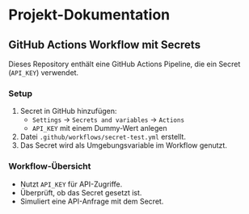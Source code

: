 # Projekt-Dokumentation

## GitHub Actions Workflow mit Secrets

Dieses Repository enthält eine GitHub Actions Pipeline, die ein Secret (`API_KEY`) verwendet.

### Setup
1. Secret in GitHub hinzufügen:  
   - `Settings` → `Secrets and variables` → `Actions`  
   - `API_KEY` mit einem Dummy-Wert anlegen  
2. Datei `.github/workflows/secret-test.yml` erstellt.
3. Das Secret wird als Umgebungsvariable im Workflow genutzt.

### Workflow-Übersicht
- Nutzt `API_KEY` für API-Zugriffe.
- Überprüft, ob das Secret gesetzt ist.
- Simuliert eine API-Anfrage mit dem Secret.
